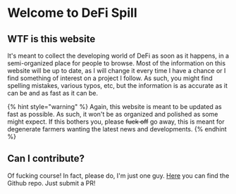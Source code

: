 # Welcome to DeFi Spill

## WTF is this website

It's meant to collect the developing world of DeFi as soon as it happens, in a semi-organized place for people to browse. Most of the information on this website will be up to date, as I will change it every time I have a chance or I find something of interest on a project I follow. As such, you might find spelling mistakes, various typos, etc, but the information is as accurate as it can be and as fast as it can be.

{% hint style="warning" %}
Again, this website is meant to be updated as fast as possible. As such, it won't be as organized and polished as some might expect. If this bothers you, please ~~fuck off~~ go away, this is meant for degenerate farmers wanting the latest news and developments.
{% endhint %}

## Can I contribute?

Of fucking course! In fact, please do, I'm just one guy. [Here](https://github.com/patrick-jane-crypto/defi-spill) you can find the Github repo. Just submit a PR!

